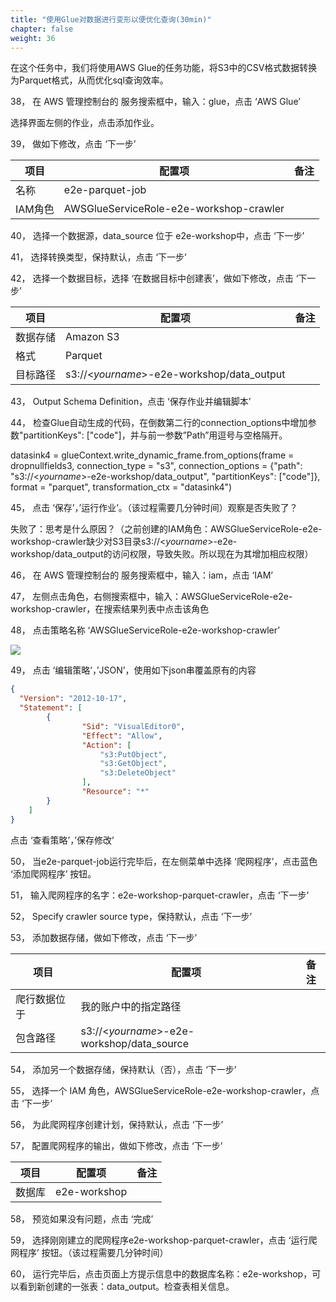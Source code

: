 ```yaml
---
title: "使用Glue对数据进行变形以便优化查询(30min)"
chapter: false
weight: 36
---
```


在这个任务中，我们将使用AWS Glue的任务功能，将S3中的CSV格式数据转换为Parquet格式，从而优化sql查询效率。

38， 在 AWS 管理控制台的 服务搜索框中，输入：glue，点击 ‘AWS Glue’

选择界面左侧的作业，点击添加作业。

39， 做如下修改，点击 ‘下一步’

| 项目    | 配置项                                  | 备注 |
| ------- | --------------------------------------- | ---- |
| 名称    | e2e-parquet-job                         |      |
| IAM角色 | AWSGlueServiceRole-e2e-workshop-crawler |      |

40， 选择一个数据源，data_source 位于 e2e-workshop中，点击 ‘下一步’

41， 选择转换类型，保持默认，点击 ‘下一步’

42， 选择一个数据目标，选择 ‘在数据目标中创建表’，做如下修改，点击 ‘下一步’

| 项目     | 配置项                                     | 备注 |
| -------- | ------------------------------------------ | ---- |
| 数据存储 | Amazon S3                                  |      |
| 格式     | Parquet                                    |      |
| 目标路径 | s3://<*yourname*>-e2e-workshop/data_output |      |

43， Output Schema Definition，点击 ‘保存作业并编辑脚本’

44， 检查Glue自动生成的代码，在倒数第二行的connection_options中增加参数"partitionKeys": ["code"]，并与前一参数”Path”用逗号与空格隔开。

datasink4 = glueContext.write_dynamic_frame.from_options(frame = dropnullfields3, connection_type = "s3", connection_options = {"path": "s3://<*yourname*>-e2e-workshop/data_output", "partitionKeys": ["code"]}, format = "parquet", transformation_ctx = "datasink4")

45， 点击 ‘保存’，’运行作业’。（该过程需要几分钟时间）观察是否失败了？

失败了：思考是什么原因？（之前创建的IAM角色：AWSGlueServiceRole-e2e-workshop-crawler缺少对S3目录s3://<*yourname*>-e2e-workshop/data_output的访问权限，导致失败。所以现在为其增加相应权限）

46， 在 AWS 管理控制台的 服务搜索框中，输入：iam，点击 ‘IAM’

47，    左侧点击角色，右侧搜索框中，输入：AWSGlueServiceRole-e2e-workshop-crawler，在搜索结果列表中点击该角色

48，    点击策略名称 ‘AWSGlueServiceRole-e2e-workshop-crawler’

![](/images/LakeHouse/3_6_0_glue_etl_iam.png)

49，    点击 ‘编辑策略’，’JSON’，使用如下json串覆盖原有的内容

~~~json
{
  "Version": "2012-10-17",
  "Statement": [
		{
				"Sid": "VisualEditor0",
				"Effect": "Allow",
				"Action": [
					"s3:PutObject",
					"s3:GetObject",
					"s3:DeleteObject"
				],
				"Resource": "*"
		}
	]
}
~~~

点击 ‘查看策略’，’保存修改’

50，    当e2e-parquet-job运行完毕后，在左侧菜单中选择 ‘爬网程序’，点击蓝色 ‘添加爬网程序’ 按钮。

51，    输入爬网程序的名字：e2e-workshop-parquet-crawler，点击 ‘下一步’

52，    Specify crawler source type，保持默认，点击 ‘下一步’

53，    添加数据存储，做如下修改，点击 ‘下一步’

| 项目         | 配置项                                     | 备注 |
| ------------ | ------------------------------------------ | ---- |
| 爬行数据位于 | 我的账户中的指定路径                       |      |
| 包含路径     | s3://<*yourname*>-e2e-workshop/data_source |      |

54，    添加另一个数据存储，保持默认（否），点击 ‘下一步’

55，    选择一个 IAM 角色，AWSGlueServiceRole-e2e-workshop-crawler，点击 ‘下一步’

56，    为此爬网程序创建计划，保持默认，点击 ‘下一步’

57，    配置爬网程序的输出，做如下修改，点击 ‘下一步’

| 项目   | 配置项       | 备注 |
| ------ | ------------ | ---- |
| 数据库 | e2e-workshop |      |

58，    预览如果没有问题，点击 ‘完成’

59，    选择刚刚建立的爬网程序e2e-workshop-parquet-crawler，点击 ‘运行爬网程序’ 按钮。（该过程需要几分钟时间）

60，    运行完毕后，点击页面上方提示信息中的数据库名称：e2e-workshop，可以看到新创建的一张表：data_output。检查表相关信息。
